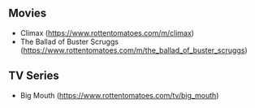## Movies

- Climax (https://www.rottentomatoes.com/m/climax)
- The Ballad of Buster Scruggs (https://www.rottentomatoes.com/m/the_ballad_of_buster_scruggs)

## TV Series

- Big Mouth (https://www.rottentomatoes.com/tv/big_mouth)
